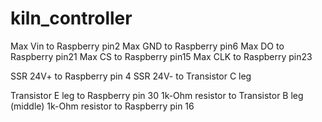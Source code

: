 # kiln_controller

Max Vin to Raspberry pin2
Max GND to Raspberry pin6
Max DO to Raspberry pin21
Max CS to Raspberry pin15
Max CLK to Raspberry pin23

SSR 24V+ to Raspberry pin 4
SSR 24V- to Transistor C leg

Transistor E leg to Raspberry pin 30
1k-Ohm resistor to Transistor B leg (middle)
1k-Ohm resistor to Raspberry pin 16


